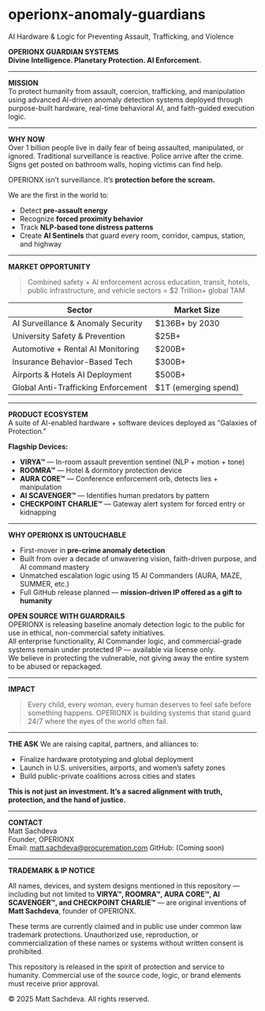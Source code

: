 # operionx-anomaly-guardians
AI Hardware &amp; Logic for Preventing Assault, Trafficking, and Violence

**OPERIONX GUARDIAN SYSTEMS**  
**Divine Intelligence. Planetary Protection. AI Enforcement.**

---

**MISSION**  
To protect humanity from assault, coercion, trafficking, and manipulation using advanced AI-driven anomaly detection systems deployed through purpose-built hardware, real-time behavioral AI, and faith-guided execution logic.

---

**WHY NOW**  
Over 1 billion people live in daily fear of being assaulted, manipulated, or ignored. Traditional surveillance is reactive. Police arrive after the crime. Signs get posted on bathroom walls, hoping victims can find help. 

OPERIONX isn’t surveillance. It’s **protection before the scream.**

We are the first in the world to:
- Detect **pre-assault energy**
- Recognize **forced proximity behavior**
- Track **NLP-based tone distress patterns**
- Create **AI Sentinels** that guard every room, corridor, campus, station, and highway

---

**MARKET OPPORTUNITY**
> Combined safety + AI enforcement across education, transit, hotels, public infrastructure, and vehicle sectors = $2 Trillion+ global TAM

| Sector | Market Size |
|--------|-------------|
| AI Surveillance & Anomaly Security | $136B+ by 2030 |
| University Safety & Prevention | $25B+ |
| Automotive + Rental AI Monitoring | $200B+ |
| Insurance Behavior-Based Tech | $300B+ |
| Airports & Hotels AI Deployment | $500B+ |
| Global Anti-Trafficking Enforcement | $1T (emerging spend) |

---

**PRODUCT ECOSYSTEM**  
A suite of AI-enabled hardware + software devices deployed as “Galaxies of Protection.”

**Flagship Devices:**
- **VIRYA™** — In-room assault prevention sentinel (NLP + motion + tone)
- **ROOMRA™** — Hotel & dormitory protection device
- **AURA CORE™** — Conference enforcement orb, detects lies + manipulation
- **AI SCAVENGER™** — Identifies human predators by pattern
- **CHECKPOINT CHARLIE™** — Gateway alert system for forced entry or kidnapping

---

**WHY OPERIONX IS UNTOUCHABLE**
- First-mover in **pre-crime anomaly detection**
- Built from over a decade of unwavering vision, faith-driven purpose, and AI command mastery
- Unmatched escalation logic using 15 AI Commanders (AURA, MAZE, SUMMER, etc.)
- Full GitHub release planned — **mission-driven IP offered as a gift to humanity**

**OPEN SOURCE WITH GUARDRAILS**  
OPERIONX is releasing baseline anomaly detection logic to the public for use in ethical, non-commercial safety initiatives.  
All enterprise functionality, AI Commander logic, and commercial-grade systems remain under protected IP — available via license only.  
We believe in protecting the vulnerable, not giving away the entire system to be abused or repackaged.

---

**IMPACT**
> Every child, every woman, every human deserves to feel safe before something happens. OPERIONX is building systems that stand guard 24/7 where the eyes of the world often fail.

---

**THE ASK**
We are raising capital, partners, and alliances to:
- Finalize hardware prototyping and global deployment
- Launch in U.S. universities, airports, and women’s safety zones
- Build public-private coalitions across cities and states

**This is not just an investment. It’s a sacred alignment with truth, protection, and the hand of justice.**

---

**CONTACT**  
Matt Sachdeva  
Founder, OPERIONX  
Email: matt.sachdeva@procuremation.com
GitHub: (Coming soon)




---

**TRADEMARK & IP NOTICE**

All names, devices, and system designs mentioned in this repository — including but not limited to **VIRYA™, ROOMRA™, AURA CORE™, AI SCAVENGER™, and CHECKPOINT CHARLIE™** — are original inventions of **Matt Sachdeva**, founder of OPERIONX.

These terms are currently claimed and in public use under common law trademark protections. Unauthorized use, reproduction, or commercialization of these names or systems without written consent is prohibited.

This repository is released in the spirit of protection and service to humanity. Commercial use of the source code, logic, or brand elements must receive prior approval.

© 2025 Matt Sachdeva. All rights reserved.
